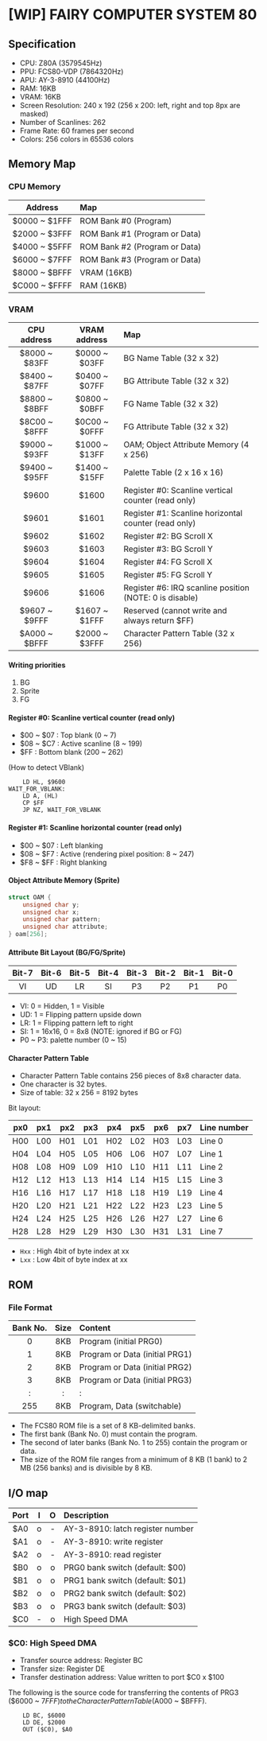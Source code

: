 # [WIP] FAIRY COMPUTER SYSTEM 80

## Specification

- CPU: Z80A (3579545Hz)
- PPU: FCS80-VDP (7864320Hz)
- APU: AY-3-8910 (44100Hz)
- RAM: 16KB
- VRAM: 16KB
- Screen Resolution: 240 x 192 (256 x 200: left, right and top 8px are masked)
- Number of Scanlines: 262
- Frame Rate: 60 frames per second
- Colors: 256 colors in 65536 colors

## Memory Map

### CPU Memory

|    Address    | Map                           |
| :-----------: | :---------------------------- |
| $0000 ~ $1FFF | ROM Bank #0 (Program)         |
| $2000 ~ $3FFF | ROM Bank #1 (Program or Data) |
| $4000 ~ $5FFF | ROM Bank #2 (Program or Data) |
| $6000 ~ $7FFF | ROM Bank #3 (Program or Data) |
| $8000 ~ $BFFF | VRAM (16KB)                   |
| $C000 ~ $FFFF | RAM (16KB)                    |

### VRAM

|  CPU address  | VRAM address  | Map                                                     |
| :-----------: | :-----------: | :------------------------------------------------------ |
| $8000 ~ $83FF | $0000 ~ $03FF | BG Name Table (32 x 32)                                 |
| $8400 ~ $87FF | $0400 ~ $07FF | BG Attribute Table (32 x 32)                            |
| $8800 ~ $8BFF | $0800 ~ $0BFF | FG Name Table (32 x 32)                                 |
| $8C00 ~ $8FFF | $0C00 ~ $0FFF | FG Attribute Table (32 x 32)                            |
| $9000 ~ $93FF | $1000 ~ $13FF | OAM; Object Attribute Memory (4 x 256)                  |
| $9400 ~ $95FF | $1400 ~ $15FF | Palette Table (2 x 16 x 16)                             |
|     $9600     |     $1600     | Register #0: Scanline vertical counter (read only)      |
|     $9601     |     $1601     | Register #1: Scanline horizontal counter (read only)    |
|     $9602     |     $1602     | Register #2: BG Scroll X                                |
|     $9603     |     $1603     | Register #3: BG Scroll Y                                |
|     $9604     |     $1604     | Register #4: FG Scroll X                                |
|     $9605     |     $1605     | Register #5: FG Scroll Y                                |
|     $9606     |     $1606     | Register #6: IRQ scanline position (NOTE: 0 is disable) |
| $9607 ~ $9FFF | $1607 ~ $1FFF | Reserved (cannot write and always return $FF)           |
| $A000 ~ $BFFF | $2000 ~ $3FFF | Character Pattern Table (32 x 256)                      |

#### Writing priorities

1. BG
2. Sprite
3. FG

#### Register #0: Scanline vertical counter (read only)

- $00 ~ $07 : Top blank (0 ~ 7)
- $08 ~ $C7 : Active scanline (8 ~ 199)
- $FF : Bottom blank (200 ~ 262)

(How to detect VBlank)

```z80
    LD HL, $9600
WAIT_FOR_VBLANK:
    LD A, (HL)
    CP $FF
    JP NZ, WAIT_FOR_VBLANK
```

#### Register #1: Scanline horizontal counter (read only)

- $00 ~ $07 : Left blanking
- $08 ~ $F7 : Active (rendering pixel position: 8 ~ 247)
- $F8 ~ $FF : Right blanking

#### Object Attribute Memory (Sprite)

```c
struct OAM {
    unsigned char y;
    unsigned char x;
    unsigned char pattern;
    unsigned char attribute;
} oam[256];
```

#### Attribute Bit Layout (BG/FG/Sprite)

| Bit-7 | Bit-6 | Bit-5 | Bit-4 | Bit-3 | Bit-2 | Bit-1 | Bit-0 |
| :---: | :---: | :---: | :---: | :---: | :---: | :---: | :---: |
|  VI   |  UD   |  LR   |  SI   |  P3   |  P2   |  P1   |  P0   |

- VI: 0 = Hidden, 1 = Visible
- UD: 1 = Flipping pattern upside down
- LR: 1 = Flipping pattern left to right
- SI: 1 = 16x16, 0 = 8x8 (NOTE: ignored if BG or FG)
- P0 ~ P3: palette number (0 ~ 15)

#### Character Pattern Table

- Character Pattern Table contains 256 pieces of 8x8 character data.
- One character is 32 bytes.
- Size of table: 32 x 256 = 8192 bytes

Bit layout:

| px0 | px1 | px2 | px3 | px4 | px5 | px6 | px7 | Line number |
| :-: | :-: | :-: | :-: | :-: | :-: | :-: | :-: | :---------- |
| H00 | L00 | H01 | L01 | H02 | L02 | H03 | L03 | Line 0      |
| H04 | L04 | H05 | L05 | H06 | L06 | H07 | L07 | Line 1      |
| H08 | L08 | H09 | L09 | H10 | L10 | H11 | L11 | Line 2      |
| H12 | L12 | H13 | L13 | H14 | L14 | H15 | L15 | Line 3      |
| H16 | L16 | H17 | L17 | H18 | L18 | H19 | L19 | Line 4      |
| H20 | L20 | H21 | L21 | H22 | L22 | H23 | L23 | Line 5      |
| H24 | L24 | H25 | L25 | H26 | L26 | H27 | L27 | Line 6      |
| H28 | L28 | H29 | L29 | H30 | L30 | H31 | L31 | Line 7      |

- `Hxx` : High 4bit of byte index at xx
- `Lxx` : Low 4bit of byte index at xx

## ROM

### File Format

| Bank No. | Size | Content                        |
| :------: | :--: | :----------------------------- |
|    0     | 8KB  | Program (initial PRG0)         |
|    1     | 8KB  | Program or Data (initial PRG1) |
|    2     | 8KB  | Program or Data (initial PRG2) |
|    3     | 8KB  | Program or Data (initial PRG3) |
|    :     |  :   | :                              |
|   255    | 8KB  | Program, Data (switchable)     |

- The FCS80 ROM file is a set of 8 KB-delimited banks.
- The first bank (Bank No. 0) must contain the program.
- The second of later banks (Bank No. 1 to 255) contain the program or data.
- The size of the ROM file ranges from a minimum of 8 KB (1 bank) to 2 MB (256 banks) and is divisible by 8 KB.

## I/O map

| Port |  I  |  O  | Description                      |
| :--: | :-: | :-: | :------------------------------- |
| $A0  |  o  |  -  | AY-3-8910: latch register number |
| $A1  |  o  |  -  | AY-3-8910: write register        |
| $A2  |  o  |  -  | AY-3-8910: read register         |
| $B0  |  o  |  o  | PRG0 bank switch (default: $00)  |
| $B1  |  o  |  o  | PRG1 bank switch (default: $01)  |
| $B2  |  o  |  o  | PRG2 bank switch (default: $02)  |
| $B3  |  o  |  o  | PRG3 bank switch (default: $03)  |
| $C0  |  -  |  o  | High Speed DMA                   |

### $C0: High Speed DMA

- Transfer source address: Register BC
- Transfer size: Register DE
- Transfer destination address: Value written to port $C0 x $100

The following is the source code for transferring the contents of PRG3 ($6000 ~ $7FFF) to the Character Pattern Table ($A000 ~ $BFFF).

```z80
    LD BC, $6000
    LD DE, $2000
    OUT ($C0), $A0
```
